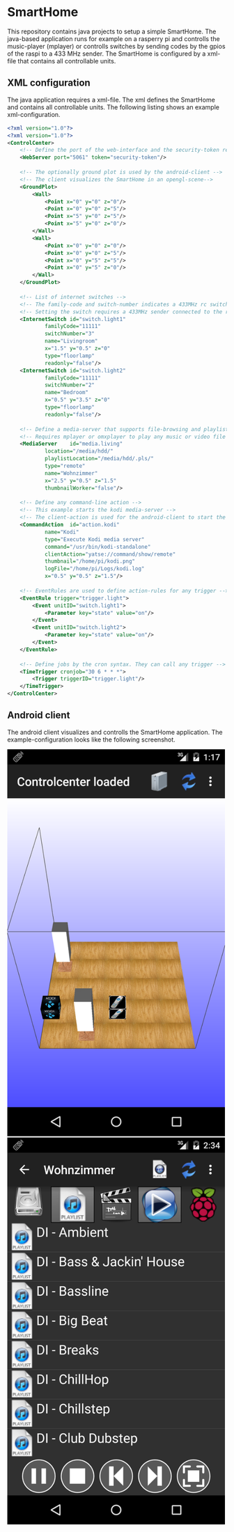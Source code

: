 SmartHome
=======================

This repository contains java projects to setup a simple SmartHome. 
The java-based application runs for example on a rasperry pi and controlls the music-player (mplayer) or controlls switches by sending codes by the gpios of the raspi to a 433 MHz sender.
The SmartHome is configured by a xml-file that contains all controllable units.

## XML configuration
The java application requires a xml-file. The xml defines the SmartHome and contains all controllable units. The following listing shows an example xml-configuration.

```xml
<?xml version="1.0"?>
<?xml version="1.0"?>
<ControlCenter>
	<!-- Define the port of the web-interface and the security-token required for every web call -->
	<WebServer port="5061" token="security-token"/>

	<!-- The optionally ground plot is used by the android-client -->
	<!-- The client visualizes the SmartHome in an opengl-scene-->
	<GroundPlot>
		<Wall>
			<Point x="0" y="0" z="0"/>
			<Point x="0" y="0" z="5"/>
			<Point x="5" y="0" z="5"/>
			<Point x="5" y="0" z="0"/>
		</Wall>
		<Wall>
			<Point x="0" y="0" z="0"/>
			<Point x="0" y="0" z="5"/>
			<Point x="0" y="5" z="5"/>
			<Point x="0" y="5" z="0"/>
		</Wall>
	</GroundPlot>

	<!-- List of internet switches -->
	<!-- The family-code and switch-number indicates a 433MHz rc switch -->
	<!-- Setting the switch requires a 433MHz sender connected to the raspi gpios -->
	<InternetSwitch id="switch.light1"
			familyCode="11111"
			switchNumber="3"  
			name="Livingroom" 
			x="1.5" y="0.5" z="0" 
			type="floorlamp"
			readonly="false"/>
	<InternetSwitch id="switch.light2"
			familyCode="11111" 
			switchNumber="2"  
			name="Bedroom" 
			x="0.5" y="3.5" z="0" 
			type="floorlamp"
			readonly="false"/>

	<!-- Define a media-server that supports file-browsing and playlists -->
	<!-- Requires mplayer or omxplayer to play any music or video file -->
	<MediaServer    id="media.living"
			location="/media/hdd/" 
			playlistLocation="/media/hdd/.pls/" 
			type="remote" 
			name="Wohnzimmer" 
			x="2.5" y="0.5" z="1.5" 
			thumbnailWorker="false"/>

	<!-- Define any command-line action -->
	<!-- This example starts the kodi media-server -->
	<!-- The client-action is used for the android-client to start the kodi remote control -->
	<CommandAction  id="action.kodi"
			name="Kodi"
			type="Execute Kodi media server"
			command="/usr/bin/kodi-standalone"
			clientAction="yatse://command/show/remote"
			thumbnail="/home/pi/kodi.png"
			logFile="/home/pi/Logs/kodi.log"
			x="0.5" y="0.5" z="1.5"/>

	<!-- EventRules are used to define action-rules for any trigger -->
	<EventRule trigger="trigger.light">
		<Event unitID="switch.light1">
			<Parameter key="state" value="on"/>
		</Event>
		<Event unitID="switch.light2">
			<Parameter key="state" value="on"/>
		</Event>
	</EventRule>

	<!-- Define jobs by the cron syntax. They can call any trigger -->
	<TimeTrigger cronjob="30 6 * * *">
		<Trigger triggerID="trigger.light"/>
	</TimeTrigger>
</ControlCenter>
```

## Android client

The android client visualizes and controlls the SmartHome application. The example-configuration looks like the following screenshot.

<img src="de.neo.smarthome.mobile/demo.png" alt="Drawing" style="width: 500px;"/>
<img src="de.neo.smarthome.mobile/demo2.png" alt="Drawing" style="width: 500px;"/>
